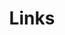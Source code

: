 ---
layout: page
title: Links
nav: true
dropdown: true
children: 
    - title: Miao Lu, a competitive person
      permalink: http://miaolu3.github.io
    - title: Ziyue Qiu, another competitive person
      permalink: http://ustcqzy.github.io
    - title: Wei Fan, 404 Not Found
      permalink: http://home.ustc.edu.cn/~luke2001
    - title: Xiaodong S. Yang, another 404 Not Found
      permalink: http://home.ustc.edu.cn/~yangxiaodong
---